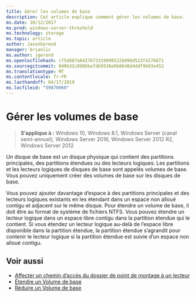 ```yaml
---
title: Gérer les volumes de base
description: Cet article explique comment gérer les volumes de base.
ms.date: 10/12/2017
ms.prod: windows-server-threshold
ms.technology: storage
ms.topic: article
author: JasonGerend
manager: brianlic
ms.author: jgerend
ms.openlocfilehash: c75d887a6427673319999522b890d523f4276871
ms.sourcegitcommit: 0d0b32c8986ba7db9536e0b8648d4ddf9b03e452
ms.translationtype: MT
ms.contentlocale: fr-FR
ms.lasthandoff: 04/17/2019
ms.locfileid: "59870960"
---
```

# <a name="manage-basic-volumes"></a>Gérer les volumes de base

> **S’applique à :** Windows 10, Windows 8.1, Windows Server (canal semi-annuel), Windows Server 2016, Windows Server 2012 R2, Windows Server 2012

Un disque de base est un disque physique qui contient des partitions principales, des partitions étendues ou des lecteurs logiques. Les partitions et les lecteurs logiques de disques de base sont appelés volumes de base. Vous pouvez uniquement créer des volumes de base sur les disques de base.

Vous pouvez ajouter davantage d’espace à des partitions principales et des lecteurs logiques existants en les étendant dans un espace non alloué contigu et adjacent sur le même disque. Pour étendre un volume de base, il doit être au format de système de fichiers NTFS. Vous pouvez étendre un lecteur logique dans un espace libre contigu dans la partition étendue qui le contient. Si vous étendez un lecteur logique au-delà de l’espace libre disponible dans la partition étendue, la partition étendue s’agrandit pour contenir le lecteur logique si la partition étendue est suivie d’un espace non alloué contigu.

## <a name="see-also"></a>Voir aussi

-   [Affecter un chemin d’accès du dossier de point de montage à un lecteur](assign-a-mount-point-folder-path-to-a-drive.md)
-   [Étendre un Volume de base](extend-a-basic-volume.md)
-   [Réduire un Volume de base](shrink-a-basic-volume.md)